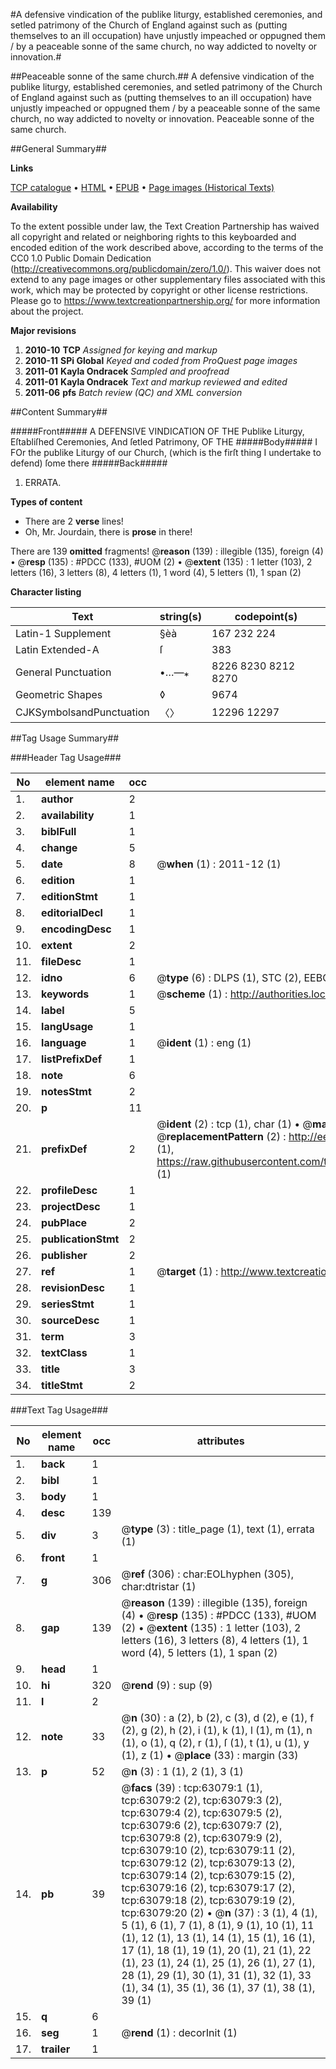 #A defensive vindication of the publike liturgy, established ceremonies, and setled patrimony of the Church of England against such as (putting themselves to an ill occupation) have unjustly impeached or oppugned them / by a peaceable sonne of the same church, no way addicted to novelty or innovation.#

##Peaceable sonne of the same church.##
A defensive vindication of the publike liturgy, established ceremonies, and setled patrimony of the Church of England against such as (putting themselves to an ill occupation) have unjustly impeached or oppugned them / by a peaceable sonne of the same church, no way addicted to novelty or innovation.
Peaceable sonne of the same church.

##General Summary##

**Links**

[TCP catalogue](http://www.ota.ox.ac.uk/tcp/)  • 
[HTML](http://tei.it.ox.ac.uk/tcp/Texts-HTML/free/A37/A37416.html)  • 
[EPUB](http://tei.it.ox.ac.uk/tcp/Texts-EPUB/free/A37/A37416.epub) • 
[Page images (Historical Texts)](https://historicaltexts.jisc.ac.uk/eebo-12546952e)

**Availability**

To the extent possible under law, the Text Creation Partnership has waived all copyright and related or neighboring rights to this keyboarded and encoded edition of the work described above, according to the terms of the CC0 1.0 Public Domain Dedication (http://creativecommons.org/publicdomain/zero/1.0/). This waiver does not extend to any page images or other supplementary files associated with this work, which may be protected by copyright or other license restrictions. Please go to https://www.textcreationpartnership.org/ for more information about the project.

**Major revisions**

1. __2010-10__ __TCP__ *Assigned for keying and markup*
1. __2010-11__ __SPi Global__ *Keyed and coded from ProQuest page images*
1. __2011-01__ __Kayla Ondracek__ *Sampled and proofread*
1. __2011-01__ __Kayla Ondracek__ *Text and markup reviewed and edited*
1. __2011-06__ __pfs__ *Batch review (QC) and XML conversion*

##Content Summary##

#####Front#####
A DEFENSIVE VINDICATION OF THE Publike Liturgy, Eſtabliſhed Ceremonies, And ſetled Patrimony, OF THE
#####Body#####
I FOr the publike Liturgy of our Church, (which is the firſt thing I undertake to defend) ſome there
#####Back#####

1. ERRATA.

**Types of content**

  * There are 2 **verse** lines!
  * Oh, Mr. Jourdain, there is **prose** in there!

There are 139 **omitted** fragments! 
 @__reason__ (139) : illegible (135), foreign (4)  •  @__resp__ (135) : #PDCC (133), #UOM (2)  •  @__extent__ (135) : 1 letter (103), 2 letters (16), 3 letters (8), 4 letters (1), 1 word (4), 5 letters (1), 1 span (2)

**Character listing**


|Text|string(s)|codepoint(s)|
|---|---|---|
|Latin-1 Supplement|§èà|167 232 224|
|Latin Extended-A|ſ|383|
|General Punctuation|•…—⁎|8226 8230 8212 8270|
|Geometric Shapes|◊|9674|
|CJKSymbolsandPunctuation|〈〉|12296 12297|

##Tag Usage Summary##

###Header Tag Usage###

|No|element name|occ|attributes|
|---|---|---|---|
|1.|__author__|2||
|2.|__availability__|1||
|3.|__biblFull__|1||
|4.|__change__|5||
|5.|__date__|8| @__when__ (1) : 2011-12 (1)|
|6.|__edition__|1||
|7.|__editionStmt__|1||
|8.|__editorialDecl__|1||
|9.|__encodingDesc__|1||
|10.|__extent__|2||
|11.|__fileDesc__|1||
|12.|__idno__|6| @__type__ (6) : DLPS (1), STC (2), EEBO-CITATION (1), OCLC (1), VID (1)|
|13.|__keywords__|1| @__scheme__ (1) : http://authorities.loc.gov/ (1)|
|14.|__label__|5||
|15.|__langUsage__|1||
|16.|__language__|1| @__ident__ (1) : eng (1)|
|17.|__listPrefixDef__|1||
|18.|__note__|6||
|19.|__notesStmt__|2||
|20.|__p__|11||
|21.|__prefixDef__|2| @__ident__ (2) : tcp (1), char (1)  •  @__matchPattern__ (2) : ([0-9\-]+):([0-9IVX]+) (1), (.+) (1)  •  @__replacementPattern__ (2) : http://eebo.chadwyck.com/downloadtiff?vid=$1&page=$2 (1), https://raw.githubusercontent.com/textcreationpartnership/Texts/master/tcpchars.xml#$1 (1)|
|22.|__profileDesc__|1||
|23.|__projectDesc__|1||
|24.|__pubPlace__|2||
|25.|__publicationStmt__|2||
|26.|__publisher__|2||
|27.|__ref__|1| @__target__ (1) : http://www.textcreationpartnership.org/docs/. (1)|
|28.|__revisionDesc__|1||
|29.|__seriesStmt__|1||
|30.|__sourceDesc__|1||
|31.|__term__|3||
|32.|__textClass__|1||
|33.|__title__|3||
|34.|__titleStmt__|2||


###Text Tag Usage###

|No|element name|occ|attributes|
|---|---|---|---|
|1.|__back__|1||
|2.|__bibl__|1||
|3.|__body__|1||
|4.|__desc__|139||
|5.|__div__|3| @__type__ (3) : title_page (1), text (1), errata (1)|
|6.|__front__|1||
|7.|__g__|306| @__ref__ (306) : char:EOLhyphen (305), char:dtristar (1)|
|8.|__gap__|139| @__reason__ (139) : illegible (135), foreign (4)  •  @__resp__ (135) : #PDCC (133), #UOM (2)  •  @__extent__ (135) : 1 letter (103), 2 letters (16), 3 letters (8), 4 letters (1), 1 word (4), 5 letters (1), 1 span (2)|
|9.|__head__|1||
|10.|__hi__|320| @__rend__ (9) : sup (9)|
|11.|__l__|2||
|12.|__note__|33| @__n__ (30) : a (2), b (2), c (3), d (2), e (1), f (2), g (2), h (2), i (1), k (1), l (1), m (1), n (1), o (1), q (2), r (1), ſ (1), t (1), u (1), y (1), z (1)  •  @__place__ (33) : margin (33)|
|13.|__p__|52| @__n__ (3) : 1 (1), 2 (1), 3 (1)|
|14.|__pb__|39| @__facs__ (39) : tcp:63079:1 (1), tcp:63079:2 (2), tcp:63079:3 (2), tcp:63079:4 (2), tcp:63079:5 (2), tcp:63079:6 (2), tcp:63079:7 (2), tcp:63079:8 (2), tcp:63079:9 (2), tcp:63079:10 (2), tcp:63079:11 (2), tcp:63079:12 (2), tcp:63079:13 (2), tcp:63079:14 (2), tcp:63079:15 (2), tcp:63079:16 (2), tcp:63079:17 (2), tcp:63079:18 (2), tcp:63079:19 (2), tcp:63079:20 (2)  •  @__n__ (37) : 3 (1), 4 (1), 5 (1), 6 (1), 7 (1), 8 (1), 9 (1), 10 (1), 11 (1), 12 (1), 13 (1), 14 (1), 15 (1), 16 (1), 17 (1), 18 (1), 19 (1), 20 (1), 21 (1), 22 (1), 23 (1), 24 (1), 25 (1), 26 (1), 27 (1), 28 (1), 29 (1), 30 (1), 31 (1), 32 (1), 33 (1), 34 (1), 35 (1), 36 (1), 37 (1), 38 (1), 39 (1)|
|15.|__q__|6||
|16.|__seg__|1| @__rend__ (1) : decorInit (1)|
|17.|__trailer__|1||
